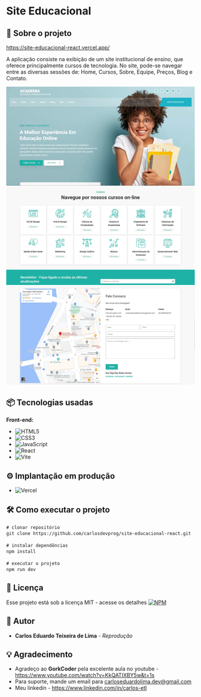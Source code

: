 # Site Educacional 

## 🚀 Sobre o projeto

https://site-educacional-react.vercel.app/

A aplicação consiste na exibição de um site institucional de ensino, que oferece principalmente cursos de tecnologia. No site, pode-se navegar entre as diversas sessões de: Home, Cursos, Sobre, Equipe, Preços, Blog e Contato. 

![](https://github.com/carlosdevprog/urls-de-imagens/blob/master/assets/site-educacional-react/Screenshot_1.jpg?raw=true)
![](https://github.com/carlosdevprog/urls-de-imagens/blob/master/assets/site-educacional-react/Screenshot_2.jpg?raw=true)
![](https://github.com/carlosdevprog/urls-de-imagens/blob/master/assets/site-educacional-react/Screenshot_3.jpg?raw=truehttps://github.com/carlosdevprog/urls-de-imagens/blob/master/assets/site-educacional-react/Screenshot_3.jpg?raw=true)

## 📦 Tecnologias usadas

**Front-end:**
* ![HTML5](https://img.shields.io/badge/html5-%23E34F26.svg?style=for-the-badge&logo=html5&logoColor=white)
* ![CSS3](https://img.shields.io/badge/css3-%231572B6.svg?style=for-the-badge&logo=css3&logoColor=white)
* ![JavaScript](https://img.shields.io/badge/javascript-%23323330.svg?style=for-the-badge&logo=javascript&logoColor=%23F7DF1E)
* ![React](https://img.shields.io/badge/react-%2320232a.svg?style=for-the-badge&logo=react&logoColor=%2361DAFB)
* ![Vite](https://img.shields.io/badge/vite-%23646CFF.svg?style=for-the-badge&logo=vite&logoColor=white)

## ⚙️ Implantação em produção
* ![Vercel](https://img.shields.io/badge/vercel-%23000000.svg?style=for-the-badge&logo=vercel&logoColor=white)

## 🛠️ Como executar o projeto

```
# clonar repositório
git clone https://github.com/carlosdevprog/site-educacional-react.git

# instalar dependências
npm install

# executar o projeto
npm run dev
```

## 📄 Licença

Esse projeto está sob a licença MIT - acesse os detalhes [![NPM](https://img.shields.io/npm/l/react)](https://github.com/carlosdevprog/site-educacional-react/blob/master/LICENSE)

## 👷 Autor

* **Carlos Eduardo Teixeira de Lima** - *Reprodução*

## 💡 Agradecimento

* Agradeço ao **GorkCoder** pela excelente aula no youtube - https://www.youtube.com/watch?v=KkQATIXBY5w&t=1s
* Para suporte, mande um email para carloseduardolima.dev@gmail.com
* Meu linkedin - https://www.linkedin.com/in/carlos-etl

